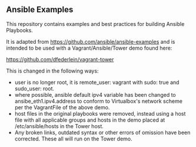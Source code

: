 
Ansible Examples
----------------

This repository contains examples and best practices for building Ansible Playbooks.

It is adapted from https://github.com/ansible/ansible-examples and is intended to be used with a Vagrant/Ansible/Tower demo found here:

https://github.com/dfederlein/vagrant-tower

This is changed in the following ways:

- user is no longer root, it is remote_user: vagrant with sudo: true and sudo_user: root.
- where possible, ansible default ipv4 variable has been changed to ansibe_eth1.ipv4.address to conform to Virtualbox's network scheme per the VagrantFile of the above demo.
- host files in the original playbooks were removed, instead using a host file with all applicable groups and hosts in the demo placed at /etc/ansible/hosts in the Tower host.
- Any broken links, outdated syntax or other errors of omission have been corrected. These all will run on the Tower demo.